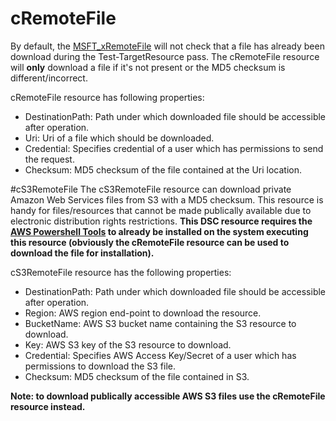 # cRemoteFile
By default, the [MSFT_xRemoteFile](https://gallery.technet.microsoft.com/xPSDesiredStateConfiguratio-417dc71d) will not check
that a file has already been download during the Test-TargetResource pass. The cRemoteFile resource will __only__ download a
file if it's not present or the MD5 checksum is different/incorrect.

cRemoteFile resource has following properties:

* DestinationPath: Path under which downloaded file should be accessible after operation.
* Uri: Uri of a file which should be downloaded.
* Credential: Specifies credential of a user which has permissions to send the request.
* Checksum: MD5 checksum of the file contained at the Uri location.

#cS3RemoteFile
The cS3RemoteFile resource can download private Amazon Web Services files from S3 with a MD5 checksum.
This resource is handy for files/resources that cannot be made publically available due to electronic distribution rights restrictions.
__This DSC resource requires the [AWS Powershell Tools](http://aws.amazon.com/powershell/) to already be installed on the system executing this resource (obviously the cRemoteFile resource can be used to download the file for installation).__

cS3RemoteFile resource has the following properties:

* DestinationPath: Path under which downloaded file should be accessible after operation.
* Region: AWS region end-point to download the resource.
* BucketName: AWS S3 bucket name containing the S3 resource to download.
* Key: AWS S3 key of the S3 resource to download.
* Credential: Specifies AWS Access Key/Secret of a user which has permissions to download the S3 file.
* Checksum: MD5 checksum of the file contained in S3.

__Note: to download publically accessible AWS S3 files use the cRemoteFile resource instead.__
